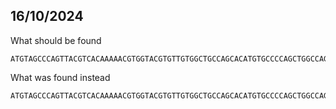 ## 16/10/2024

What should be found

    ATGTAGCCCAGTTACGTCACAAAAACGTGGTACGTGTTGTGGCTGCCAGCACATGTGCCCCAGCTGGCCAGGACAGCTTGGGTACTATCATCATGGAATATGCAGGCAGTGTTACCCTGCACCATGTCATCTATGGTACTGGCTGGGCACAGAGAAAGGAAGATGATGATGGGGGAGGATGCAGCCAAGAGGTCCTGA

What was found instead

    ATGTAGCCCAGTTACGTCACAAAAACGTGGTACGTGTTGTGGCTGCCAGCACATGTGCCCCAGCTGGCCAGGACAGCTTGGGTACTATCATCATGGAATATGCAGGCAGTGTTACCCTGCACCATGTCATCTATGGTACTGGCTGGGCACAGAGAAAGGAAGATGATGATGGGGGAGGATGCAGCCAAGAGGTCCTGAGCATGCCTGA